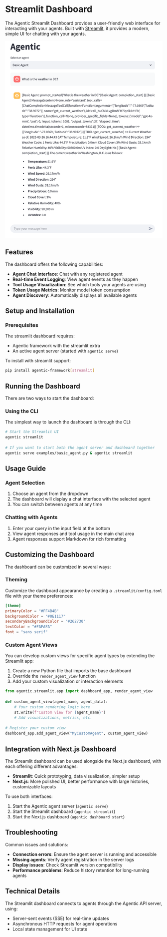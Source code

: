 # Streamlit Dashboard

The Agentic Streamlit Dashboard provides a user-friendly web interface for interacting with your agents. Built with [Streamlit](https://docs.streamlit.io/), it provides a modern, simple UI for chatting with your agents.

![Agentic Streamlit Dashboard](../assets/streamlit-ui.png)

## Features

The dashboard offers the following capabilities:

- **Agent Chat Interface**: Chat with any registered agent
- **Real-time Event Logging**: View agent events as they happen
- **Tool Usage Visualization**: See which tools your agents are using
- **Token Usage Metrics**: Monitor model token consumption
- **Agent Discovery**: Automatically displays all available agents

## Setup and Installation

### Prerequisites

The streamlit dashboard requires:

- Agentic framework with the streamlit extra
- An active agent server (started with `agentic serve`)

To install with streamlit support:

```bash
pip install agentic-framework[streamlit]
```

## Running the Dashboard

There are two ways to start the dashboard:

### Using the CLI

The simplest way to launch the dashboard is through the CLI:

```bash
# Start the Streamlit UI 
agentic streamlit

# If you want to start both the agent server and dashboard together
agentic serve examples/basic_agent.py & agentic streamlit
```

## Usage Guide

### Agent Selection

1. Choose an agent from the dropdown
2. The dashboard will display a chat interface with the selected agent
3. You can switch between agents at any time

### Chatting with Agents

1. Enter your query in the input field at the bottom
2. View agent responses and tool usage in the main chat area
3. Agent responses support Markdown for rich formatting

## Customizing the Dashboard

The dashboard can be customized in several ways:

### Theming

Customize the dashboard appearance by creating a `.streamlit/config.toml` file with your theme preferences:

```toml
[theme]
primaryColor = "#FF4B4B"
backgroundColor = "#0E1117"
secondaryBackgroundColor = "#262730"
textColor = "#FAFAFA"
font = "sans serif"
```

### Custom Agent Views

You can develop custom views for specific agent types by extending the Streamlit app:

1. Create a new Python file that imports the base dashboard
2. Override the `render_agent_view` function
3. Add your custom visualization or interaction elements

```python
from agentic.streamlit.app import dashboard_app, render_agent_view

def custom_agent_view(agent_name, agent_data):
    # Your custom rendering logic here
    st.write(f"Custom view for {agent_name}")
    # Add visualizations, metrics, etc.

# Register your custom view
dashboard_app.add_agent_view("MyCustomAgent", custom_agent_view)
```

## Integration with Next.js Dashboard

The Streamlit dashboard can be used alongside the Next.js dashboard, with each offering different advantages:

- **Streamlit**: Quick prototyping, data visualization, simpler setup
- **Next.js**: More polished UI, better performance with large histories, customizable layouts

To use both interfaces:

1. Start the Agentic agent server (`agentic serve`)
2. Start the Streamlit dashboard (`agentic streamlit`)
3. Start the Next.js dashboard (`agentic dashboard start`)

## Troubleshooting

Common issues and solutions:

- **Connection errors**: Ensure the agent server is running and accessible
- **Missing agents**: Verify agent registration in the server logs
- **Display issues**: Check Streamlit version compatibility
- **Performance problems**: Reduce history retention for long-running agents

## Technical Details

The Streamlit dashboard connects to agents through the Agentic API server, using:

- Server-sent events (SSE) for real-time updates
- Asynchronous HTTP requests for agent operations
- Local state management for UI state
